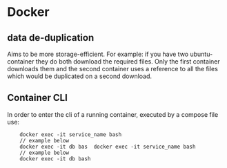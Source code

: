 
# Docker
## data de-duplication
Aims to be more storage-efficient. For example: if you have two ubuntu-container they do both download the required files. Only the first container downloads them and the second container uses a reference to all the files which would be duplicated on a second download.

## Container CLI
In order to enter the cli of a running container, executed by a compose file use:
```shell
    docker exec -it service_name bash
    // example below
    docker exec -it db bas  docker exec -it service_name bash
    // example below
    docker exec -it db bash
```
